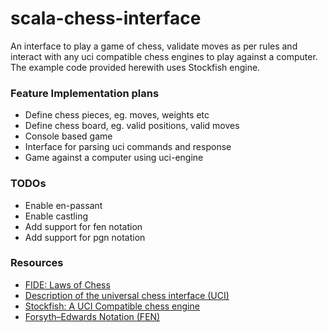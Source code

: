 # scala-chess-interface
An interface to play a game of chess, validate moves as per rules and interact with any uci compatible chess engines 
to play against a computer. The example code provided herewith uses Stockfish engine.

### Feature Implementation plans
- Define chess pieces, eg. moves, weights etc
- Define chess board, eg. valid positions, valid moves
- Console based game
- Interface for parsing uci commands and response
- Game against a computer using uci-engine

### TODOs
- Enable en-passant
- Enable castling
- Add support for fen notation
- Add support for pgn notation

### Resources
- [FIDE: Laws of Chess](https://www.fide.com/FIDE/handbook/LawsOfChess.pdf)
- [Description of the universal chess interface (UCI)](http://download.shredderchess.com/div/uci.zip)
- [Stockfish: A UCI Compatible chess engine](https://stockfishchess.org)
- [Forsyth–Edwards Notation (FEN)](https://en.wikipedia.org/wiki/Forsyth–Edwards_Notation)